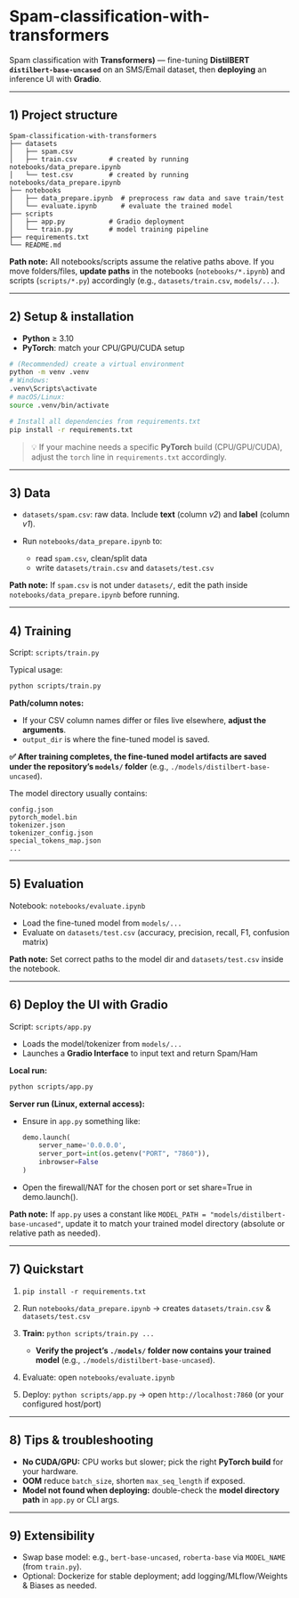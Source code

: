 # Spam-classification-with-transformers

Spam classification with **Transformers)** — fine-tuning **DistilBERT `distilbert-base-uncased`** on an SMS/Email dataset, then **deploying** an inference UI with **Gradio**.

---

## 1) Project structure

```
Spam-classification-with-transformers
├── datasets
│   ├── spam.csv
│   ├── train.csv        # created by running notebooks/data_prepare.ipynb
│   └── test.csv         # created by running notebooks/data_prepare.ipynb
├── notebooks
│   ├── data_prepare.ipynb  # preprocess raw data and save train/test
│   └── evaluate.ipynb      # evaluate the trained model
├── scripts
│   ├── app.py           # Gradio deployment
│   └── train.py         # model training pipeline
├── requirements.txt
└── README.md
```

**Path note:**
All notebooks/scripts assume the relative paths above. If you move folders/files, **update paths** in the notebooks (`notebooks/*.ipynb`) and scripts (`scripts/*.py`) accordingly (e.g., `datasets/train.csv`, `models/...`).

---

## 2) Setup & installation

* **Python** ≥ 3.10
* **PyTorch**: match your CPU/GPU/CUDA setup

```bash
# (Recommended) create a virtual environment
python -m venv .venv
# Windows:
.venv\Scripts\activate
# macOS/Linux:
source .venv/bin/activate

# Install all dependencies from requirements.txt
pip install -r requirements.txt
```

> 💡 If your machine needs a specific **PyTorch** build (CPU/GPU/CUDA), adjust the `torch` line in `requirements.txt` accordingly.

---

## 3) Data

* `datasets/spam.csv`: raw data. Include **text** (column *v2*) and **label** (column *v1*).
* Run `notebooks/data_prepare.ipynb` to:

  * read `spam.csv`, clean/split data
  * write `datasets/train.csv` and `datasets/test.csv`

**Path note:** If `spam.csv` is not under `datasets/`, edit the path inside `notebooks/data_prepare.ipynb` before running.

---

## 4) Training

Script: `scripts/train.py`

Typical usage:

```bash
python scripts/train.py
```

**Path/column notes:**

* If your CSV column names differ or files live elsewhere, **adjust the arguments**.
* `output_dir` is where the fine-tuned model is saved.

**✅ After training completes, the fine-tuned model artifacts are saved under the repository’s `models/` folder** (e.g., `./models/distilbert-base-uncased`).

The model directory usually contains:

```
config.json
pytorch_model.bin
tokenizer.json
tokenizer_config.json
special_tokens_map.json
...
```

---

## 5) Evaluation

Notebook: `notebooks/evaluate.ipynb`

* Load the fine-tuned model from `models/...`
* Evaluate on `datasets/test.csv` (accuracy, precision, recall, F1, confusion matrix)

**Path note:** Set correct paths to the model dir and `datasets/test.csv` inside the notebook.

---

## 6) Deploy the UI with Gradio

Script: `scripts/app.py`

* Loads the model/tokenizer from `models/...`
* Launches a **Gradio Interface** to input text and return Spam/Ham

**Local run:**

```bash
python scripts/app.py
```

**Server run (Linux, external access):**

* Ensure in `app.py` something like:

  ```python
  demo.launch(
      server_name='0.0.0.0',
      server_port=int(os.getenv("PORT", "7860")),
      inbrowser=False
  )
  ```
  
* Open the firewall/NAT for the chosen port or set share=True in demo.launch().

**Path note:** If `app.py` uses a constant like `MODEL_PATH = "models/distilbert-base-uncased"`, update it to match your trained model directory (absolute or relative path as needed).

---

## 7) Quickstart

1. `pip install -r requirements.txt`
2. Run `notebooks/data_prepare.ipynb` → creates `datasets/train.csv` & `datasets/test.csv`
3. **Train:** `python scripts/train.py ...`

   * **Verify the project’s `./models/` folder now contains your trained model** (e.g., `./models/distilbert-base-uncased`).
4. Evaluate: open `notebooks/evaluate.ipynb`
5. Deploy: `python scripts/app.py` -> open `http://localhost:7860` (or your configured host/port)

---

## 8) Tips & troubleshooting

* **No CUDA/GPU:** CPU works but slower; pick the right **PyTorch build** for your hardware.
* **OOM** reduce `batch_size`, shorten `max_seq_length` if exposed.
* **Model not found when deploying:** double-check the **model directory path** in `app.py` or CLI args.

---

## 9) Extensibility

* Swap base model: e.g., `bert-base-uncased`, `roberta-base` via `MODEL_NAME` (from `train.py`).
* Optional: Dockerize for stable deployment; add logging/MLflow/Weights & Biases as needed.

